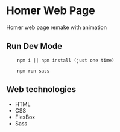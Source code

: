 # Homer Web Page

Homer web page remake with animation


## Run Dev Mode

```
    npm i || npm install (just one time)

    npm run sass
```

## Web technologies
* HTML
* CSS
* FlexBox
* Sass

